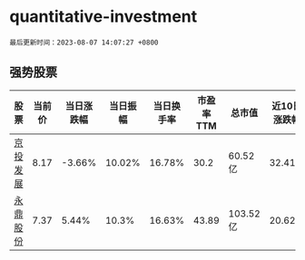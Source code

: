 # quantitative-investment

`最后更新时间：2023-08-07 14:07:27 +0800`

## 强势股票

|股票|当前价|当日涨跌幅|当日振幅|当日换手率|市盈率TTM|总市值|近10日涨跌幅|
|----|----|----|----|----|----|----|----|
|[京投发展](https://xueqiu.com/S/SH600683)|8.17|-3.66%|10.02%|16.78%|30.2|60.52亿|32.41%|
|[永鼎股份](https://xueqiu.com/S/SH600105)|7.37|5.44%|10.3%|16.63%|43.89|103.52亿|20.62%|
